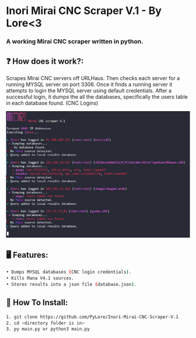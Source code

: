 # Inori Mirai CNC Scraper V.1 - By Lore<3

### A working Mirai CNC scraper written in python.

## ❓ How does it work?:
Scrapes Mirai CNC servers off URLHaus. Then checks each server for a running MYSQL server on port 3306. 
Once it finds a running server it attempts to login the MYSQL server using default credentials.
After a successful login, it dumps the all the databases, specifically the users table in each database found. (CNC Logins)

![Screenshot](screenshot.png)


## 🖥️ Features:
```bash
• Dumps MYSQL databases (CNC login credentials).
• Kills Mana V4.1 sources.
• Stores results into a json file (database.json).
```

## 🔌 How To Install:
```bash
1. git clone https://github.com/PyLore/Inori-Mirai-CNC-Scraper-V.1
2. cd <directory folder is in>
3. py main.py or python3 main.py
```
